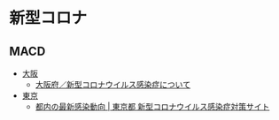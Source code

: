 # 新型コロナ

## MACD
- [大阪](https://drive.google.com/file/d/18EaMHXKDkyJaYhOhz09q4S3j67b2PWA7/view?usp=sharing)
  - [大阪府／新型コロナウイルス感染症について](http://www.pref.osaka.lg.jp/iryo/osakakansensho/corona.html)
- [東京](https://docs.google.com/spreadsheets/d/1GMBfvhu7iXKgJDuR1oyTyBx8vcg9W2KQXV5RItLVSH0/edit?usp=sharing)
  - [都内の最新感染動向 \| 東京都 新型コロナウイルス感染症対策サイト](https://stopcovid19.metro.tokyo.lg.jp/)